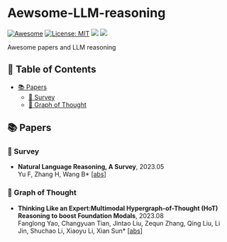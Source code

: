 # Aewsome-LLM-reasoning

<!-- <div style="text-align: center;">

    <h1><img src="assets/logo.png" height="28px" /> Awesome-LLM-reasoning </h1>

</div> -->



[![Awesome](https://awesome.re/badge.svg)](https://github.com/luban-agi/Awesome-LLM-reasoning) 
[![License: MIT](https://img.shields.io/badge/License-MIT-green.svg)](https://opensource.org/licenses/MIT)
![](https://img.shields.io/github/last-commit/luban-agi/Awesome-LLM-reasoning) 
![](https://img.shields.io/badge/PRs-Welcome-red)

Awesome papers and LLM reasoning

## 📜 Table of Contents

- [📚 Papers](#-papers)
  - [📑 Survey](#-survey)
  - [🌟 Graph of Thought](#-graph-of-thought)
<!--- [📱 Applications](#-applications)  -->
<!--- [🎉 Contributors](#-contributors) -->

## 📚 Papers

### 📑 Survey

- **Natural Language Reasoning, A Survey**,  2023.05 <br />
Yu F, Zhang H, Wang B* [[abs](https://arxiv.org/abs/2303.14725)]

### 🌟 Graph of Thought
- **Thinking Like an Expert:Multimodal Hypergraph-of-Thought (HoT) Reasoning to boost Foundation Modals**, 2023.08 <br />
	Fanglong Yao, Changyuan Tian, Jintao Liu, Zequn Zhang, Qing Liu, Li Jin, Shuchao Li, Xiaoyu Li, Xian Sun* [[abs](https://arxiv.org/abs/2308.06207)]

<!---
## 🎉 Contributors
<a href="https://github.com/luban-agi/Awesome-Tool-Learning/graphs/contributors">
  <img src="https://contrib.rocks/image?repo=luban-agi/Awesome-Tool-Learning"/>

</a>
-->

